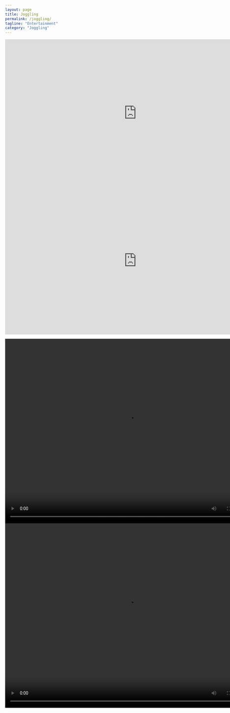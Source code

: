 ```yaml
---
layout: page 
title: Joggling 
permalink: /joggling/
tagline: "Entertainment"
category: "Joggling"
---
```



<iframe width="854" height="480" src="https://www.dropbox.com/s/rxz2kixcgprjcsg/Juggle07-%20Acrylic%20is%20Forever.mp4?dl=0" frameborder="0" allowfullscreen></iframe>
<iframe width="854" height="480" src="https://www.youtube.com/embed/Tz0qikGe4ZM" frameborder="0" allowfullscreen></iframe>

<video controls="controls" width="800" height="600" name="5-ball Mile Record" src="https://youtu.be/88EtPCtWbic"></video>
<video controls="controls" width="800" height="600" name="5-ball 5K Record" src="https://youtu.be/-5mRV0sLeJE"></video>

